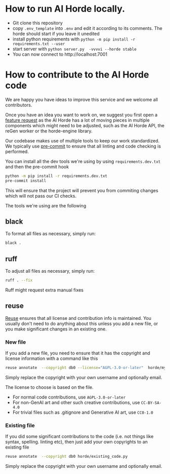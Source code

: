 <!--
SPDX-FileCopyrightText: 2022 Konstantinos Thoukydidis <mail@dbzer0.com>

SPDX-License-Identifier: AGPL-3.0-or-later
-->

# How to run AI Horde locally.

* Git clone this repository
* copy `.env_template` into `.env` and edit it according to its comments. The horde should start if you leave it unedited
* install python requirements with `python -m pip install -r requirements.txt --user`
* start server with `python server.py  -vvvvi --horde stable`
* You can now connect to http://localhost:7001

# How to contribute to the AI Horde code

We are happy you have ideas to improve this service and we welcome all contributors.

Once you have an idea you want to work on, we suggest you first open a [feature request](https://github.com/orgs/Haidra-Org/projects/14) as the AI Horde has a lot of moving pieces in multiple components which might need to be adjusted, such as the AI Horde API, the reGen worker or the horde-engine library.

Our codebase makes use of multiple tools to keep our work standardized. We typically use [pre-commit](https://pre-commit.com/) to ensure that all linting and code checking is performed.

You can install all the dev tools we're using by using `requirements.dev.txt` and then the pre-commit hook

```bash
python -m pip install -r requirements.dev.txt
pre-commit install
```

This will ensure that the project will prevent you from commiting changes which will not pass our CI checks.

The tools we're using are the following

## black

To format all files as necessary, simply run:

```bash
black .
```

## ruff

To adjust all files as necessary, simply run:


```bash
ruff . --fix
```

Ruff might request extra manual fixes

## reuse

[Reuse](https://reuse.software/) ensures that all license and contribution info is maintained. You usually don't need to do anything about this unless you add a new file, or you make significant changes in an existing one.


### New file

If you add a new file, you need to ensure that it has the copyright and license information with a command like this

```bash
reuse annotate  --copyright db0 --license="AGPL-3.0-or-later"  horde/my_new_code.py
```

Simply replace the copyright with your own username and optionally email.

The license to choose is based on the file.

* For normal code contributions, use `AGPL-3.0-or-later`
* For non-GenAI art and other such creative contributions, use `CC-BY-SA-4.0`
* For trivial files such as .gitignore and Generative AI art, use `CC0-1.0`

### Existing file

If you did some significant contributions to the code (i.e. not things like syntax, spelling. linting etc), then just add your own copyrights to an existing file

```bash
reuse annotate  --copyright db0 horde/existing_code.py
```

Simply replace the copyright with your own username and optionally email.
